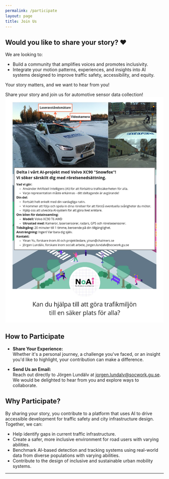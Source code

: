 ```yaml
---
permalink: /participate
layout: page
title: Join Us
---
```


## Would you like to share your story? ❤️

We are looking to:
- Build a community that amplifies voices and promotes inclusivity.
- Integrate your motion patterns, experiences, and insights into AI systems designed to improve traffic safety, accessibility, and equity.

Your story matters, and we want to hear from you!

Share your story and join us for automotive sensor data collection!  
[![View Poster](assets/imgs/poster.jpeg)](assets/imgs/poster.jpeg)

## How to Participate

- **Share Your Experience:**  
  Whether it's a personal journey, a challenge you've faced, or an insight you'd like to highlight, your contribution can make a difference.

- **Send Us an Email:**  
  Reach out directly to Jörgen Lundälv at [jorgen.lundalv@socwork.gu.se](mailto:jorgen.lundalv@socwork.gu.se). We would be delighted to hear from you and explore ways to collaborate.

## Why Participate?

By sharing your story, you contribute to a platform that uses AI to drive accessible development for traffic safety and city infrastructure design. Together, we can:

- Help identify gaps in current traffic infrastructure.  
- Create a safer, more inclusive environment for road users with varying abilities.  
- Benchmark AI-based detection and tracking systems using real-world data from diverse populations with varying abilities.  
- Contribute to the design of inclusive and sustainable urban mobility systems.  

---
